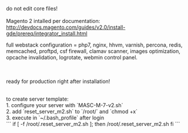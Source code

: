 

do not edit core files!<br/><br/>
Magento 2 intalled per documentation:<br/>
http://devdocs.magento.com/guides/v2.0/install-gde/prereq/integrator_install.html

full webstack configuration = php7, nginx, hhvm, varnish, percona, redis, memcached, proftpd, csf firewall, clamav scanner, images optimization, opcache invalidation, logrotate, webmin control panel.

<br/><br/>
ready for production right after installation!

<br/>
to create server template:<br/>
1. configure your server with `MASC-M-7-v2.sh`<br/>
2. add `reset_server_m2.sh` to `/root/` and `chmod +x`<br/>
3. execute in `~/.bash_profile` after login <br/>
```
if [ -f /root/.reset_server_m2.sh ]; then
        /root/.reset_server_m2.sh
fi
```
